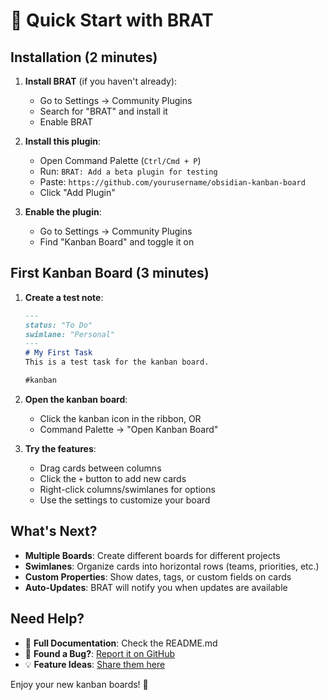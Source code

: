 # 🚀 Quick Start with BRAT

## Installation (2 minutes)

1. **Install BRAT** (if you haven't already):
   - Go to Settings → Community Plugins
   - Search for "BRAT" and install it
   - Enable BRAT

2. **Install this plugin**:
   - Open Command Palette (`Ctrl/Cmd + P`)
   - Run: `BRAT: Add a beta plugin for testing`
   - Paste: `https://github.com/yourusername/obsidian-kanban-board`
   - Click "Add Plugin"

3. **Enable the plugin**:
   - Go to Settings → Community Plugins
   - Find "Kanban Board" and toggle it on

## First Kanban Board (3 minutes)

1. **Create a test note**:
   ```markdown
   ---
   status: "To Do"
   swimlane: "Personal"
   ---
   # My First Task
   This is a test task for the kanban board.
   
   #kanban
   ```

2. **Open the kanban board**:
   - Click the kanban icon in the ribbon, OR
   - Command Palette → "Open Kanban Board"

3. **Try the features**:
   - Drag cards between columns
   - Click the `+` button to add new cards
   - Right-click columns/swimlanes for options
   - Use the settings to customize your board

## What's Next?

- **Multiple Boards**: Create different boards for different projects
- **Swimlanes**: Organize cards into horizontal rows (teams, priorities, etc.)
- **Custom Properties**: Show dates, tags, or custom fields on cards
- **Auto-Updates**: BRAT will notify you when updates are available

## Need Help?

- 📖 **Full Documentation**: Check the README.md
- 🐛 **Found a Bug?**: [Report it on GitHub](https://github.com/yourusername/obsidian-kanban-board/issues)
- 💡 **Feature Ideas**: [Share them here](https://github.com/yourusername/obsidian-kanban-board/discussions)

Enjoy your new kanban boards! 🎯